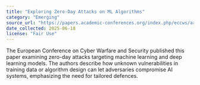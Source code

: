 ```yaml
---
title: "Exploring Zero-Day Attacks on ML Algorithms"
category: "Emerging"
source_url: "https://papers.academic-conferences.org/index.php/eccws/article/view/2310"
date_collected: 2025-06-18
license: "Fair Use"
---
```

The European Conference on Cyber Warfare and Security published this paper examining zero-day attacks targeting machine learning and deep learning models. The authors describe how unknown vulnerabilities in training data or algorithm design can let adversaries compromise AI systems, emphasizing the need for tailored defences.
